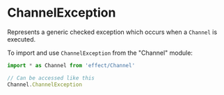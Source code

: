 # ChannelException

Represents a generic checked exception which occurs when a `Channel` is
executed.

To import and use `ChannelException` from the "Channel" module:

```ts
import * as Channel from 'effect/Channel'

// Can be accessed like this
Channel.ChannelException
```
